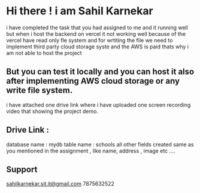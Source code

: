 # Hi there ! i am Sahil Karnekar 
i have completed the task that you had assigned to me and it running well
but when i host the backend on vercel it not working well because of the vercel have read only fle system and for wrtiting the file we need to implement third party cloud storage syste and the AWS is paid thats why i am not able to host the project 

## But you can test it locally and you can host it also after implementing AWS cloud storage or any write file system.

i have attached one drive link where i have uploaded one screen recording video that showing the project demo.
## Drive Link : 

database name : mydb
table name : schools 
all other fields created same as you mentioned in the assignment , like name, address , image etc ....

## Support 
sahilkarnekar.sit.it@gmail.com
7875632522
